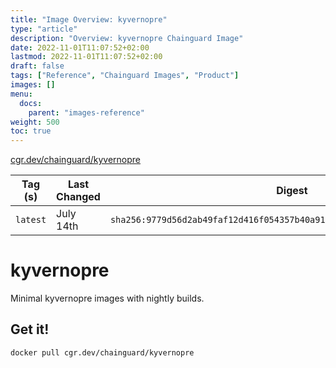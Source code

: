 ```yaml
---
title: "Image Overview: kyvernopre"
type: "article"
description: "Overview: kyvernopre Chainguard Image"
date: 2022-11-01T11:07:52+02:00
lastmod: 2022-11-01T11:07:52+02:00
draft: false
tags: ["Reference", "Chainguard Images", "Product"]
images: []
menu:
  docs:
    parent: "images-reference"
weight: 500
toc: true
---
```


[cgr.dev/chainguard/kyvernopre](https://github.com/chainguard-images/images/tree/main/images/kyvernopre)

| Tag (s)   | Last Changed | Digest                                                                    |
|-----------|--------------|---------------------------------------------------------------------------|
|  `latest` | July 14th    | `sha256:9779d56d2ab49faf12d416f054357b40a91dc4fa8455f6310a135bc7e34bba97` |

# kyvernopre

Minimal kyvernopre images with nightly builds.

## Get it!

```shell
docker pull cgr.dev/chainguard/kyvernopre
```
